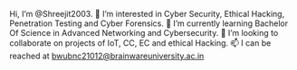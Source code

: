 Hi, I’m @Shreejit2003.
👀 I’m interested in Cyber Security, Ethical Hacking, Penetration Testing and Cyber Forensics.
🌱 I’m currently learning Bachelor Of Science in Advanced Networking and Cybersecurity.
💞️ I’m looking to collaborate on projects of IoT, CC, EC and ethical Hacking.
📫 I can be reached at bwubnc21012@brainwareuniversity.ac.in
